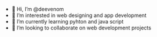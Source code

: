 - 👋 Hi, I’m @deevenom
- 👀 I’m interested in web designing and app development
- 🌱 I’m currently learning pyhton and java script
- 💞️ I’m looking to collaborate on web development projects


<!---
deevenom/deevenom is a ✨ special ✨ repository because its `README.md` (this file) appears on your GitHub profile.
You can click the Preview link to take a look at your changes.
--->
